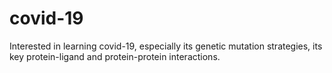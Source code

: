 # covid-19
Interested in learning covid-19, especially its genetic mutation strategies, its key protein-ligand and protein-protein interactions. 
